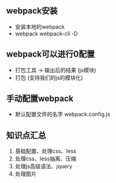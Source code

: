 ## webpack安装
- 安装本地的webpack 
- webpack webpack-cli -D

## webpack可以进行0配置
- 打包工具 -> 输出后的结果 (js模块)
- 打包 (支持我们的js的模块化)

## 手动配置webpack
- 默认配置文件的名字 webpack.config.js


## 知识点汇总
1. 基础配置、处理css、less
2. 处理css、less抽离、压缩
3. 处理js高级语法、jquery
4. 处理图片
